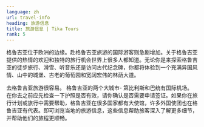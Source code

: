 ```yaml
---
language: zh
url: travel-info
heading: 旅游信息
title: 旅游信息 | Tika Tours
rank: 5
---
```

<div class="row content-row"><!-- 893 (0)-->

</div>

<div class="row content-row"><!-- 894 (2)-->
<div class="col-12 col-sm-6 col-md-6"><!-- 1236 -->

格鲁吉亚位于欧洲的边缘。赴格鲁吉亚旅游的国际游客则急剧增加。关于格鲁吉亚提供的热情的欢迎和独特的旅行机会世界上很多人都知道。无论你是来探索格鲁吉亚的徒步旅行、滑雪、听音乐还是访问古代纪念碑，你都将体验到一个充满异国风情、山中的城堡、古老的葡萄园和宽阔宏伟的林荫大道。


</div>

<div class="col-12 col-sm-6 col-md-6"><!-- 1237 -->

去格鲁吉亚旅游很容易。 格鲁吉亚的两个大城市- 第比利斯和巴统有国际机场。在你去之前应先检查一下护照是否有效，请你确认是否需要申请签证。如果你在旅行计划或旅行中需要帮助，格鲁吉亚在很多国家都有大使馆，许多外国使团也在格鲁吉亚有代表。即可浏览当地的旅游信息，这些信息帮助旅客深入了解更多细节，并帮助他们的旅程更顺畅。
</div>

</div>

